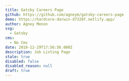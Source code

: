 ```yaml
---
title: Gatsby Careers Page
github: https://github.com/agneym/gatsby-careers-page
demo: https://hardcore-darwin-d7328f.netlify.app/
author: Agney Menon
ssg:
  - Gatsby
cms:
  - No Cms
date: 2018-12-29T17:56:56.000Z
description: Job Listing Page
stale: true
disabled: false
disabled_reason: null
draft: true
---
```

